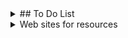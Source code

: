 
<details>

<summary> ## To Do List </summary>

## slide rail how should slide rail move?

- ***how can i program the slide rail to move the robot up and down when needed, automatically. it needs a signal when the arm needs to grab a branch, and it needs a signal when the branch has been trimmed. 
- arm sends signal to slide rail. 
- mount the robot arm on a linear actuator slide rail(1000mm). Mount the slide rail to the wall vertically, it will move up and down the wall, this way the robot will be able to reach into a bin on the floor. (see linearActuatorInfo.MD)
- robot arm vertically mounted on a wall, a bin full of branches on the floor, the wall arm reaches down into the bin, then moves up into position where a table with a tray and a second robot arm holding scissors will complete the trim

## computer vision how will robot detect and pick up branch?

- Create custom data sets for individual buds and branches.
- yolov5 is compatible with yahboom robot arm
- The camera will identify the branch closest to the end effector and send the coordinates to the branch arm to pick up and hold. There will be many other branches that look similar and will be close together.
  
  

https://colab.research.google.com/github/luxonis/depthai-ml-training/blob/master/colab-notebooks/YoloV5_training.ipynb
- use this for creating annotion boxes - [make sense AI](https://www.makesense.ai/)    -browser based, no download, no install

</details>

<details>

<summary>Web sites for resources</summary>

- ### Camera sites
 - Camera code - https://github.com/luxonis/depthai
 - https://shop.luxonis.com/  for cameras
  
- ### 3d print sites
 - www.markforged.com

- ### other sources to create annotation boxes for dataset 
 - https://www.cvat.ai/
 - https://github.com/heartexlabs/label-studio
 - https://github.com/heartexlabs/labelImg
 - https://github.com/scalabel/scalabel
 - https://github.com/ryouchinsa/Rectlabel-support
 - https://github.com/ultralytics/ultralytics
 - https://www.roboflow.com 

## websites

- [mini jetson nano car](https://medium.com/@anandmohan_8991/jetbot-using-l298n-pwm-motor-a6556ed358d6)
- tech support from yahboom - support@yahboom.com
- [official yahboom website] (https://www.yahboom.net/home)

</details>
